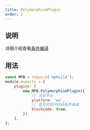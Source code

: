 ```yaml
---
title: PolymorphismPlugin
order: 2
---
```


## 说明

详细介绍查看[条件编译](/guide/concepts/poly)

## 用法

```javascript
const MPB = require('mpbuild');
module.exports = {
    plugins: [
        new MPB.PolymorphismPlugin({
            // 当前平台
            platform: 'wx',
            // 是否开启代码级条件编译
            blockcode: true,
        }),
    ],
};
```
